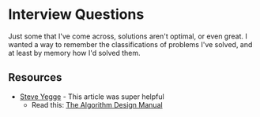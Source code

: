 # Interview Questions


Just some that I've come across, solutions aren't optimal, or even great. I wanted a way to remember the
classifications of problems I've solved, and at least by memory how I'd solved them. 

## Resources
 - [Steve Yegge](http://steve-yegge.blogspot.ca/2008/03/get-that-job-at-google.html) - This article was super helpful
   - Read this: [The Algorithm Design
     Manual](https://github.com/haseebr/competitive-programming/blob/master/Materials/The%20Algorithm%20Design%20Manual%20by%20Steven%20S.%20Skiena.pdf)
